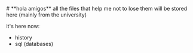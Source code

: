 <p aligm="center"> # **hola amigos**
all the files that help me not to lose them will be stored here (mainly from the university)

it's here now:
* history
* sql (databases)
